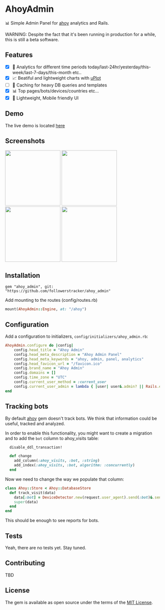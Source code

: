 # AhoyAdmin

:bar_chart: Simple Admin Panel for [ahoy](https://github.com/ankane/ahoy) analytics and Rails.

WARNING: Despite the fact that it's been running in production for a while, this is still a beta software.

## Features

- [x] :date: Analytics for different time periods today/last-24hr/yesterday/this-week/last-7-days/this-month etc..
- [x] :chart_with_upwards_trend: Beatiful and lightweight charts with [uPlot](https://github.com/leeoniya/uPlot)
- [ ] :muscle: Caching for heavy DB queries and templates
- [x] :bar_chart: Top pages/bots/devices/countries etc...
- [x] :speedboat: Lightweight, Mobile friendly UI

## Demo

The live demo is located [here](https://followerstracker.com/site-stats)

## Screenshots

<img src="https://user-images.githubusercontent.com/86723496/129568055-846241f2-5932-4db7-bbef-82783ca380cb.png" width="180"> <img src="https://user-images.githubusercontent.com/86723496/129568104-8846e395-c189-48e8-81a0-b8a23ea8035a.png" width="180"> <img src="https://user-images.githubusercontent.com/86723496/129568127-dc06a34d-4eb8-47dd-9eec-22ae4ba6fabe.png" width="180"> <img src="https://user-images.githubusercontent.com/86723496/129568294-df674694-6c25-4d7a-9477-042ba23cabc9.png" width="180">

## Installation

```Gemfile
gem "ahoy_admin", git: "https://github.com/followerstracker/ahoy_admin"
```

Add mounting to the routes (config/routes.rb)

```ruby
mount(AhoyAdmin::Engine, at: "/ahoy")
```

## Configuration

Add a configuration to initializers, `config/initializers/ahoy_admin.rb`:

```ruby
AhoyAdmin.configure do |config|
    config.head_title = "Ahoy Admin"
    config.head_meta_description = "Ahoy Admin Panel"
    config.head_meta_keywords = "ahoy, admin, panel, analytics"
    config.head_favicon_url = "/favicon.ico"
    config.brand_name = "Ahoy Admin"
    config.domains = []
    config.time_zone = "UTC"
    config.current_user_method = :current_user
    config.current_user_admin = lambda { |user| user&.admin? || Rails.env.development? }
end
```

## Tracking bots

By default [ahoy](https://github.com/ankane/ahoy) gem doesn't track bots. We think that information could be useful, tracked and analyzed.

In order to enable this functionality, you might want to create a migration and to add the `bot` column to ahoy_visits table:

```ruby
  disable_ddl_transaction!

  def change
    add_column(:ahoy_visits, :bot, :string)
    add_index(:ahoy_visits, :bot, algorithm: :concurrently)
  end
```

Now we need to change the way we populate that column:

```ruby
class Ahoy::Store < Ahoy::DatabaseStore
  def track_visit(data)
    data[:bot] = DeviceDetector.new(request.user_agent).send(:bot)&.send(:regex_meta).try(:[], :name)
    super(data)
  end
end
```

This should be enough to see reports for bots.

## Tests

Yeah, there are no tests yet. Stay tuned.

## Contributing

TBD

## License

The gem is available as open source under the terms of the [MIT License](https://opensource.org/licenses/MIT).
